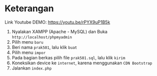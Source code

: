 # Keterangan

Link Youtube DEMO: https://youtu.be/rPYX9uP1B5k

1. Nyalakan XAMPP (Apache - MySQL) dan Buka `http://localhost/phpmyadmin`
2. Pilih menu `baru`
3. Beri nama `prak501`, lalu klik `buat`
4. Pilih menu `impor`
5. Pada bagian berkas pilih file `prak501.sql`, lalu klik `kirim`
6. Koneksikan device ke `internet`, karena menggunakan `CDN Bootstrap`
7. Jalankan `index.php`
